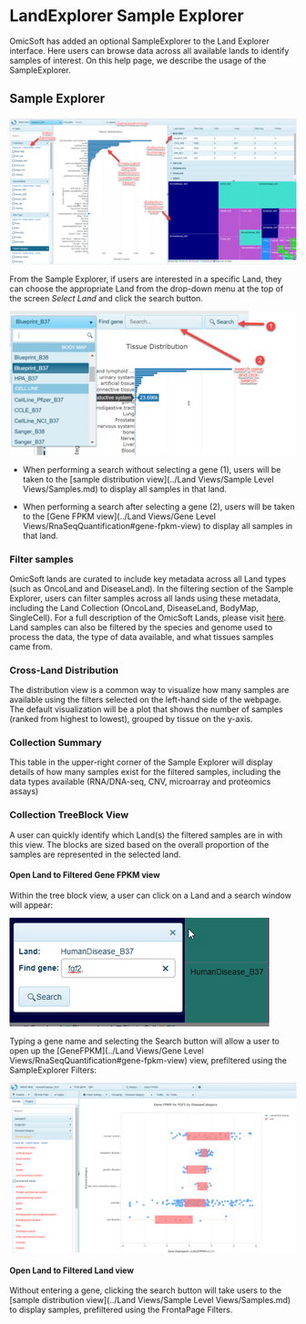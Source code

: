 # LandExplorer Sample Explorer

OmicSoft has added an optional SampleExplorer to the Land Explorer interface. Here users can browse data across all available lands to identify samples of interest. On this help page, we describe the usage of the SampleExplorer.

## Sample Explorer

![Front_Page](../images/FrontPageNiravDefined.png)

From the Sample Explorer, if users are interested in a specific Land, they can choose the appropriate Land from the drop-down menu at the top of the screen *Select Land* and click the search button.

![Front_search](../images/search_bar_FrontPage.png)

* When performing a search without selecting a gene (1), users will be taken to the [sample distribution view](../Land Views/Sample Level Views/Samples.md) to display all samples in that land.

* When performing a search after selecting a gene (2), users will be taken to the [Gene FPKM view](../Land Views/Gene Level Views/RnaSeqQuantification#gene-fpkm-view) to display all samples in that land.

### Filter samples

OmicSoft lands are curated to include key metadata across all Land types (such as OncoLand and DiseaseLand). In the filtering section of the Sample Explorer, users can filter samples across all lands using these metadata, including the Land Collection (OncoLand, DiseaseLand, BodyMap, SingleCell). For a full description of the OmicSoft Lands, please visit [here](http://www.arrayserver.com/wiki/index.php?title=Introduction_to_Land_Content). Land samples can also be filtered by the species and genome used to process the data, the type of data available, and what tissues samples came from.

### Cross-Land Distribution

The distribution view is a common way to visualize how many samples are available using the filters selected on the left-hand side of the webpage. The default visualization will be a plot that shows the number of samples (ranked from highest to lowest), grouped by tissue on the y-axis.

### Collection Summary

This table in the upper-right corner of the Sample Explorer will display details of how many samples exist for the filtered samples, including the data types available (RNA/DNA-seq, CNV, microarray and proteomics assays)

### Collection TreeBlock View

A user can quickly identify which Land(s) the filtered samples are in with this view. The blocks are sized based on the overall proportion of the samples are represented in the selected land.

#### Open Land to Filtered Gene FPKM view

Within the tree block view, a user can click on a Land and a search window will appear:

![TreeSearch](../images/Search_TreeBlock.png)

Typing a gene name and selecting the Search button will allow a user to open up the [GeneFPKM](../Land Views/Gene Level Views/RnaSeqQuantification#gene-fpkm-view) view, prefiltered using the SampleExplorer Filters:

![FilteredGeneFPKM](../images/filtered_from_treeblock.png)

#### Open Land to Filtered Land view

Without entering a gene, clicking the search button will take users to the [sample distribution view](../Land Views/Sample Level Views/Samples.md) to display samples, prefiltered using the FrontaPage Filters.
